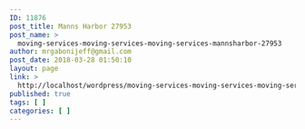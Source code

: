 ```yaml
---
ID: 11876
post_title: Manns Harbor 27953
post_name: >
  moving-services-moving-services-moving-services-mannsharbor-27953
author: mrgabonijeff@gmail.com
post_date: 2018-03-28 01:50:10
layout: page
link: >
  http://localhost/wordpress/moving-services-moving-services-moving-services-mannsharbor-27953/
published: true
tags: [ ]
categories: [ ]
---
```


